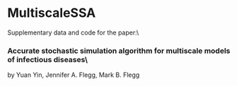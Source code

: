# MultiscaleSSA
Supplementary data and code for the paper:\\
### Accurate stochastic simulation algorithm for multiscale models of infectious diseases\\
by Yuan Yin, Jennifer A. Flegg, Mark B. Flegg

